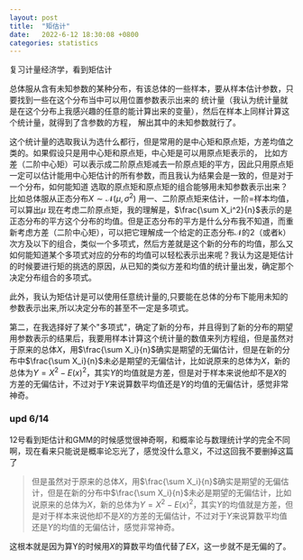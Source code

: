 ```yaml
---
layout: post
title:  "矩估计"
date:   2022-6-12 18:30:08 +0800
categories: statistics
---
```


复习计量经济学，看到矩估计

总体服从含有未知参数的某种分布，有该总体的一些样本，要从样本估计参数，只要找到一些在这个分布当中可以用位置参数表示出来的
统计量（我认为统计量就是在这个分布上我感兴趣的任意的能计算出来的变量），然后在样本上同样计算这个统计量，就得到了含参数的方程，
解出其中的未知参数就行了。

这个统计量的选取我认为选什么都行，但是常用的是中心矩和原点矩，方差均值之类的。如果假设只是用中心矩和原点矩，中心矩是可以用原点矩表示的，
比如方差（二阶中心矩）可以表示成二阶原点矩减去一阶原点矩的平方，因此只用原点矩一定可以估计能用中心矩估计的所有参数，而且我认为结果会是一致的，但是对于一个分布，如何能知道
选取的原点矩和原点矩的组合能够用未知参数表示出来？比如总体服从正态分布$X\sim \mathcal{N}(\mu ,\sigma^2)$ 用一、二阶原点矩来估计，一阶=样本均值，可以算出$\mu$
现在考虑二阶原点矩，我的理解是，$\frac{\sum X_i^2}{n}$表示的是正态分布的平方这个分布的均值。但是正态分布的平方是什么分布我不知道，而重新考虑方差（二阶中心矩），可以把它理解成一个给定的正态分布$\mathcal{N}$的2（或者k）次方及以下的组合，类似一个多项式，然后方差就是这个新的分布的均值，那么又如何能知道某个多项式对应的分布的均值可以轻松表示出来呢？我认为这是矩估计的时候要进行矩的挑选的原因，从已知的类似方差和均值的统计量出发，确定那个决定分布组合的多项式。

此外，我认为矩估计是可以使用任意统计量的,只要能在总体的分布下能用未知的参数表示出来,所以决定分布的甚至不一定是多项式。

第二，在我选择好了某个"多项式"，确定了新的分布，并且得到了新的分布的期望用参数表示的结果后，我要用样本计算这个统计量的数值来列方程组，但是虽然对于原来的总体$X$，用$\frac{\sum X_i}{n}$确实是期望的无偏估计，但是在新的分布中$\frac{\sum X_i}{n}$未必是期望的无偏估计，比如说原来的总体为$X$，新的总体为$Y=X^2-E(x)^2$，其实$Y$的均值就是方差，但是对于样本来说他却不是$X$的方差的无偏估计，不过对于$Y$来说算数平均值还是$Y$的均值的无偏估计，感觉非常神奇。


### upd 6/14

12号看到矩估计和GMM的时候感觉很神奇啊，和概率论与数理统计学的完全不同啊，现在看来只能说是概率论忘光了，感觉没什么意义，不过这回我不要删掉这篇了

> 但是虽然对于原来的总体$X$，用$\frac{\sum X_i}{n}$确实是期望的无偏估计，但是在新的分布中$\frac{\sum X_i}{n}$未必是期望的无偏估计，比如说原来的总体为$X$，新的总体为$Y=X^2-E(x)^2$，其实$Y$的均值就是方差，但是对于样本来说他却不是$X$的方差的无偏估计，不过对于$Y$来说算数平均值还是$Y$的均值的无偏估计，感觉非常神奇。

这根本就是因为算Y的时候用$X$的算数平均值代替了$EX$，这一步就不是无偏的了。